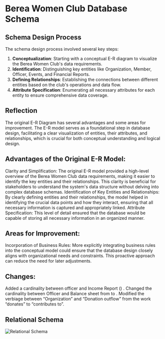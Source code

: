 # Berea Women Club Database Schema


## Schema Design Process

The schema design process involved several key steps:

1. **Conceptualization**: Starting with a conceptual E-R diagram to visualize the Berea Women Club's data requirements.
2. **Identification**: Distinguishing key entities like Organization, Member, Officer, Events, and Financial Reports.
3. **Defining Relationships**: Establishing the connections between different entities based on the club's operations and data flow.
4. **Attribute Specification**: Enumerating all necessary attributes for each entity to ensure comprehensive data coverage.


## Reflection

The original E-R Diagram has several advantages and some areas for improvement. The E-R model serves as a foundational step in database design, facilitating a clear visualization of entities, their attributes, and relationships, which is crucial for both conceptual understanding and logical design.
## Advantages of the Original E-R Model:
Clarity and Simplification: The original E-R model provided a high-level overview of the Berea Women Club data requirements, making it easier to identify the key entities and their relationships. This clarity is beneficial for stakeholders to understand the system's data structure without delving into complex database schemas.
Identification of Key Entities and Relationships: By clearly defining entities and their relationships, the model helped in identifying the crucial data points and how they interact, ensuring that all necessary information is captured and appropriately linked.
Attribute Specification: This level of detail ensured that the database would be capable of storing all necessary information in an organized manner.
## Areas for Improvement:
Incorporation of Business Rules: More explicitly integrating business rules into the conceptual model could ensure that the database design closely aligns with organizational needs and constraints. This proactive approach can reduce the need for later adjustments.
## Changes: 
Added a cardinality between officer and Income Report () . 
Changed the cardinality between Officer and Balance sheet from to  . 
Modified the verbiage between “Organization” and “Donation outflow” from the work “donates” to “contributes to”. 

## Relational Schema

![Relational Schema](./Schema.png)
